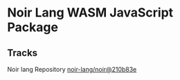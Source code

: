 # Noir Lang WASM JavaScript Package

## Tracks
Noir lang Repository [noir-lang/noir@210b83e](https://github.com/noir-lang/noir/tree/210b83e907bbffaf45ef5d6e5593eacd1455e4f9)